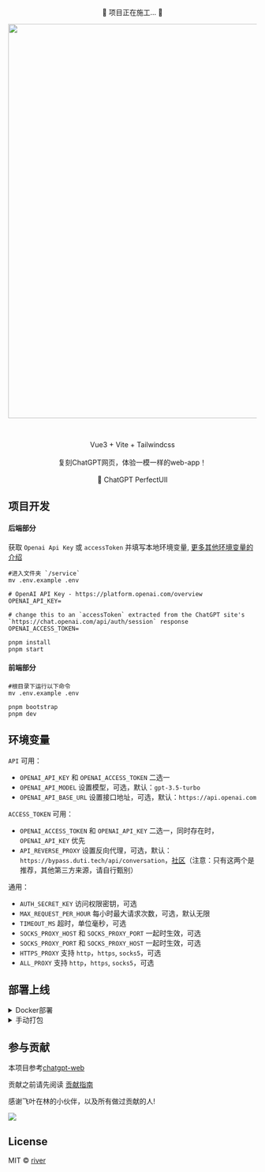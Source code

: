 <p align='center'>
   🚧 项目正在施工...  🚧
</p>
<p align='center'>
    <img src='https://user-images.githubusercontent.com/50035229/227083599-5b674cab-f780-485f-863c-e29d87437ea7.png' alt='' width='800'/>
</p>
<br>
<p align='center'>
	Vue3 + Vite + Tailwindcss
<br>	<br>
	复刻ChatGPT网页，体验一模一样的web-app！
<br> <br>
    🍑 ChatGPT PerfectUII
</p>




## 项目开发



#### 后端部分
获取 `Openai Api Key` 或 `accessToken` 并填写本地环境变量, [更多其他环境变量的介绍](#环境变量)

```
#进入文件夹 `/service`
mv .env.example .env

# OpenAI API Key - https://platform.openai.com/overview
OPENAI_API_KEY=

# change this to an `accessToken` extracted from the ChatGPT site's `https://chat.openai.com/api/auth/session` response
OPENAI_ACCESS_TOKEN=

pnpm install
pnpm start
```

#### 前端部分
```shell
#根目录下运行以下命令
mv .env.example .env

pnpm bootstrap
pnpm dev
```


## 环境变量

`API` 可用：

- `OPENAI_API_KEY` 和 `OPENAI_ACCESS_TOKEN` 二选一
- `OPENAI_API_MODEL`  设置模型，可选，默认：`gpt-3.5-turbo`
- `OPENAI_API_BASE_URL` 设置接口地址，可选，默认：`https://api.openai.com`

`ACCESS_TOKEN` 可用：

- `OPENAI_ACCESS_TOKEN`  和 `OPENAI_API_KEY` 二选一，同时存在时，`OPENAI_API_KEY` 优先
- `API_REVERSE_PROXY` 设置反向代理，可选，默认：`https://bypass.duti.tech/api/conversation`，[社区](https://github.com/transitive-bullshit/chatgpt-api#reverse-proxy)（注意：只有这两个是推荐，其他第三方来源，请自行甄别）

通用：

- `AUTH_SECRET_KEY` 访问权限密钥，可选
- `MAX_REQUEST_PER_HOUR` 每小时最大请求次数，可选，默认无限
- `TIMEOUT_MS` 超时，单位毫秒，可选
- `SOCKS_PROXY_HOST` 和 `SOCKS_PROXY_PORT` 一起时生效，可选
- `SOCKS_PROXY_PORT` 和 `SOCKS_PROXY_HOST` 一起时生效，可选
- `HTTPS_PROXY` 支持 `http`，`https`, `socks5`，可选
- `ALL_PROXY` 支持 `http`，`https`, `socks5`，可选

## 部署上线

<details>
    <summary>Docker部署</summary>
<br>

```bash
docker build -t chatgpt-web .

# 前台运行
docker run --name chatgpt-web --rm -it -p 3002:3002 --env OPENAI_API_KEY=your_api_key chatgpt-web

# 后台运行
docker run --name chatgpt-web -d -p 3002:3002 --env OPENAI_API_KEY=your_api_key chatgpt-web

# 运行地址
http://localhost:3002/
```
</details>

<details>
    <summary>手动打包</summary>
<br>

#### 后端服务
> 如果你不需要本项目的 `node` 接口，可以省略如下操作

复制 `service` 文件夹到你有 `node` 服务环境的服务器上。

```shell
# 安装
pnpm install

# 打包
pnpm build

# 运行
pnpm prod
```

PS: 不进行打包，直接在服务器上运行 `pnpm start` 也可

#### 前端网页

1、修改根目录下 `.env` 文件中的 `VITE_GLOB_API_URL` 为你的实际后端接口地址

2、根目录下运行以下命令，然后将 `dist` 文件夹内的文件复制到你网站服务的根目录下

[参考信息](https://cn.vitejs.dev/guide/static-deploy.html#building-the-app)

```shell
pnpm build
```

</details>



## 参与贡献
本项目参考[chatgpt-web](https://github.com/Chanzhaoyu/chatgpt-web)

贡献之前请先阅读 [贡献指南](./CONTRIBUTING.md)

感谢飞叶在林的小伙伴，以及所有做过贡献的人!

<a href="https://github.com/ck/ChatGPT-PerfectUI/graphs/contributors">
  <img src="https://contrib.rocks/image?repo=ck/ChatGPT-PerfectUI" />
</a>






## License
MIT © [river](./license)
